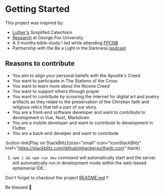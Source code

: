 # Getting Started

This project was inspired by:
- [Luther's](https://catechism.cph.org) Simplifed Catechism
- [Research](https://digitalcommons.georgefox.edu/dmin/258/) at George Fox University
- A 3 months bible-study I led while attending [FPCNB](https://firstprotestant.com)
- Partnership with the Be a Light in the Darkness [podcast](https://podcasts.apple.com/us/podcast/be-a-light-in-the-darkness-podcast/id1725304827)

## Reasons to contribute

- You aim to align your personal beliefs with the Apostle's Creed
- You want to participate in The Stations of the Cross
- You want to learn more about the Nicene Creed
- You want to support others through prayer
- You want to contribute by scouring the internet for digital art and poetry artifacts as they relate to the preservation of the Christian faith and religious relics that tell a part of our story.
- You are a front-end software developer and want to contribute to development in Vue, Nuxt, Markdown
- You are a mobile developer and want to contribute to development in Flutter.
- You are a back-end develper and want to contribute

:button-link[Play on StackBlitz]{size="small" icon="IconStackBlitz" href="https://stackblitz.com/github/mhackersu/thedc.com" blank}

1. `npm i && npm run dev` command will automatically start and the server will automatically run in development mode within the web-based ephemerial IDE.:

Don't forget to checkout the project [README.md](https://github.com/mhackersu/thedc.com/blob/main/README.md) !!

Be blessed 🙏
